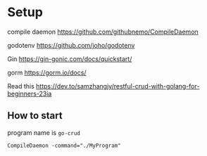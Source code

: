 

# Setup
compile daemon
https://github.com/githubnemo/CompileDaemon

godotenv
https://github.com/joho/godotenv

Gin
https://gin-gonic.com/docs/quickstart/

gorm
https://gorm.io/docs/


Read this
https://dev.to/samzhangjy/restful-crud-with-golang-for-beginners-23ia


## How to start
program name is `go-crud`
```
CompileDaemon -command="./MyProgram" 
```

